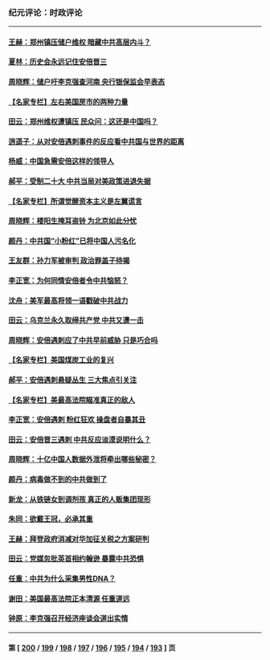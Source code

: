 ### 纪元评论：时政评论
---
#### [王赫：郑州镇压储户维权 暗藏中共高层内斗？](../../pages/nsc1025/n13778869.md) 
#### [夏林：历史会永远记住安倍晋三](../../pages/nsc1025/n13779359.md) 
#### [周晓辉：储户吁李克强查河南 央行银保监会早表态](../../pages/nsc1025/n13778633.md) 
#### [【名家专栏】左右美国房市的两种力量](../../pages/nsc1025/n13778494.md) 
#### [田云：郑州维权遭镇压 民众问：这还是中国吗？](../../pages/nsc1025/n13778125.md) 
#### [逍遥子：从对安倍遇刺事件的反应看中共国与世界的距离](../../pages/nsc1025/n13778149.md) 
#### [杨威：中国急需安倍这样的领导人](../../pages/nsc1025/n13778099.md) 
#### [郝平：受制二十大 中共当局对美政策进退失据](../../pages/nsc1025/n13777900.md) 
#### [【名家专栏】所谓觉醒资本主义是左翼谎言](../../pages/nsc1025/n13777457.md) 
#### [周晓辉：楼阳生掩耳盗铃 为北京如此分忧](../../pages/nsc1025/n13777752.md) 
#### [颜丹：中共国“小粉红”已将中国人污名化](../../pages/nsc1025/n13777738.md) 
#### [王友群：孙力军被审判 政治罪盖子待揭](../../pages/nsc1025/n13777444.md) 
#### [李正宽：为何同情安倍者令中共恼怒？](../../pages/nsc1025/n13777502.md) 
#### [沈舟：美军最高将领一语戳破中共战力](../../pages/nsc1025/n13777387.md) 
#### [田云：乌克兰永久取缔共产党 中共又遭一击](../../pages/nsc1025/n13777463.md) 
#### [周晓辉：安倍遇刺应了中共早前威胁 只是巧合吗](../../pages/nsc1025/n13777157.md) 
#### [【名家专栏】美国煤炭工业的复兴](../../pages/nsc1025/n13777125.md) 
#### [郝平：安倍遇刺悬疑丛生 三大焦点引关注](../../pages/nsc1025/n13777235.md) 
#### [【名家专栏】美最高法院瞄准真正的敌人](../../pages/nsc1025/n13776470.md) 
#### [李正宽：安倍遇刺 粉红狂欢 操盘者自暴其丑](../../pages/nsc1025/n13776891.md) 
#### [田云：安倍晋三遇刺 中共反应淡漠说明什么？](../../pages/nsc1025/n13776868.md) 
#### [周晓辉：十亿中国人数据外泄将牵出哪些秘密？](../../pages/nsc1025/n13776726.md) 
#### [颜丹：病毒做不到的中共做到了](../../pages/nsc1025/n13776586.md) 
#### [新龙：从铁链女到调剂孩 真正的人贩集团现形](../../pages/nsc1025/n13776315.md) 
#### [朱同：欲戴王冠，必承其重](../../pages/nsc1025/n13776326.md) 
#### [王赫：拜登政府消减对华加征关税之方案研判](../../pages/nsc1025/n13776300.md) 
#### [田云：党媒忽批英首相约翰逊 暴露中共恐惧](../../pages/nsc1025/n13776159.md) 
#### [任重：中共为什么采集男性DNA？](../../pages/nsc1025/n13776284.md) 
#### [谢田：美国最高法院正本清源 任重道远](../../pages/nsc1025/n13776211.md) 
#### [钟原：李克强召开经济座谈会道出实情](../../pages/nsc1025/n13775955.md) 

---
#### 第 [ [200](./200.md) / [199](./199.md) / [198](./198.md) / [197](./197.md) / [196](./196.md) / [195](./195.md) / [194](./194.md) / [193](./193.md) ] 页
